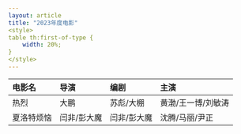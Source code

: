 ```yaml
---
layout: article
title: "2023年度电影"
<style>
table th:first-of-type {
    width: 20%;
}
</style>
---
```

| 电影名 | 导演 | 编剧 | 主演 |
| :------ | :---- | :---- | :---- |
| 热烈  | 大鹏 | 苏彪/大棚 | 黄渤/王一博/刘敏涛 |
| 夏洛特烦恼  | 闫非/彭大魔 | 闫非/彭大魔 | 沈腾/马丽/尹正 |
